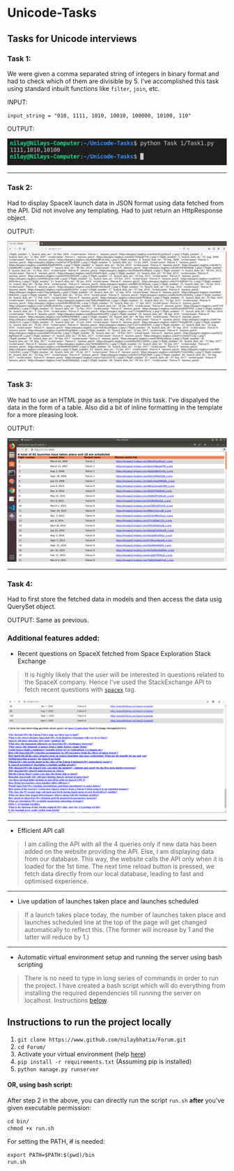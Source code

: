 # Unicode-Tasks
## Tasks for Unicode interviews

### Task 1:
We were given a comma separated string of integers in binary format and had to check which of them are divisible by 5. I've accomplished this task using standard inbuilt functions like `filter`, `join`, etc.

INPUT: 
```
input_string = "010, 1111, 1010, 10010, 100000, 10100, 110"
```
OUTPUT:

![Task 1 output](/images/task_1_output.png)

---

### Task 2:
Had to display SpaceX launch data in JSON format using data fetched from the API. Did not involve any templating. Had to just return an HttpResponse object.

OUTPUT:

![Task 2 output](/images/task_2_output.png)

---
### Task 3:
We had to use an HTML page as a template in this task. I've dispalyed the data in the form of a table. Also did a bit of inline formatting in the template for a more pleasing look.

OUTPUT:

![Task 3 output](/images/task_3_output.PNG)

---
### Task 4:
Had to first store the fetched data in models and then access the data usig QuerySet object.

OUTPUT:
Same as previous.

### Additional features added:
* Recent questions on SpaceX fetched from Space Exploration Stack Exchange
 
 >It is highly likely that the user will be interested in questions related to the SpaceX company. Hence I've used the StackExchange API to fetch recent questions with [```spacex```](https://space.stackexchange.com/questions/tagged/spacex) tag.

![Recent question on SpaceX](/images/spacex_questions.PNG)

---

* Efficient API call
> I am calling the API with all the 4 queries only if new data has been added on the website providing the API. Else, I am displaying data from our database. This way, the website calls the API only when it is loaded for the 1st time. The next time reload button is pressed, we fetch data directly from our local database, leading to fast and optimised experience. 

---

* Live updation of launches taken place and launches scheduled
> If a launch takes place today, the number of launches taken place and launches scheduled line at the top of the page will get changed automatically to reflect this. (The former will increase by 1 and the latter will reduce by 1.)

---

* Automatic virtual environment setup and running the server using bash scripting
> There is no need to type in long series of commands in order to run the project. I have created a bash script which will do everything from installing the required dependencies till running the server on localhost. Instructions [below](/README.md#or-using-bash-script).
## Instructions to run the project locally
1. `git clone https://www.github.com/nilaybhatia/Forum.git`
2. `cd Forum/`
3. Activate your virtual environment (help [here](https://uoa-eresearch.github.io/eresearch-cookbook/recipe/2014/11/26/python-virtual-env/))
4. `pip install -r requirements.txt` (Assuming pip is installed)
5. `python manage.py runserver`
#### OR, using bash script:
After step 2 in the above, you can directly run the script `run.sh` **after** you've given executable permission: 
```
cd bin/
chmod +x run.sh
```
For setting the PATH, ~~if~~ is needed: 

```
export PATH=$PATH:$(pwd)/bin
run.sh

```





